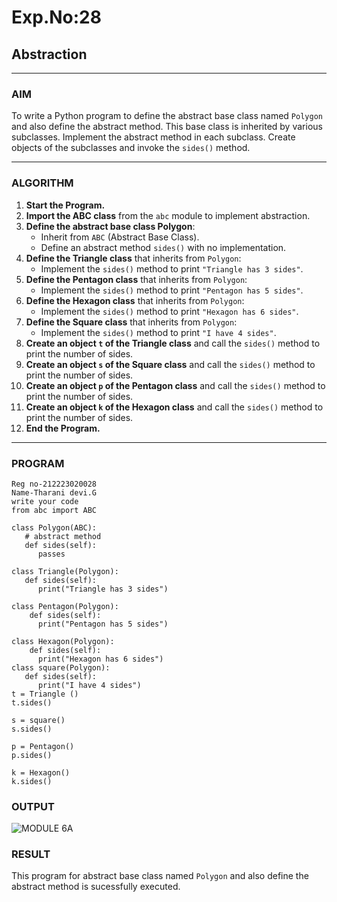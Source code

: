 # Exp.No:28  
## Abstraction

---

### AIM  
To write a Python program to define the abstract base class named `Polygon` and also define the abstract method. This base class is inherited by various subclasses. Implement the abstract method in each subclass. Create objects of the subclasses and invoke the `sides()` method.

---

### ALGORITHM

1. **Start the Program.**
2. **Import the ABC class** from the `abc` module to implement abstraction.
3. **Define the abstract base class Polygon**:
   - Inherit from `ABC` (Abstract Base Class).
   - Define an abstract method `sides()` with no implementation.
4. **Define the Triangle class** that inherits from `Polygon`:
   - Implement the `sides()` method to print `"Triangle has 3 sides"`.
5. **Define the Pentagon class** that inherits from `Polygon`:
   - Implement the `sides()` method to print `"Pentagon has 5 sides"`.
6. **Define the Hexagon class** that inherits from `Polygon`:
   - Implement the `sides()` method to print `"Hexagon has 6 sides"`.
7. **Define the Square class** that inherits from `Polygon`:
   - Implement the `sides()` method to print `"I have 4 sides"`.
8. **Create an object `t` of the Triangle class** and call the `sides()` method to print the number of sides.
9. **Create an object `s` of the Square class** and call the `sides()` method to print the number of sides.
10. **Create an object `p` of the Pentagon class** and call the `sides()` method to print the number of sides.
11. **Create an object `k` of the Hexagon class** and call the `sides()` method to print the number of sides.
12. **End the Program.**

---

### PROGRAM
```
Reg no-212223020028
Name-Tharani devi.G
write your code
from abc import ABC  
  
class Polygon(ABC):   
   # abstract method   
   def sides(self):   
      passes
  
class Triangle(Polygon):   
   def sides(self):
      print("Triangle has 3 sides")   
  
class Pentagon(Polygon):
    def sides(self):
      print("Pentagon has 5 sides")   

class Hexagon(Polygon):   
    def sides(self):
      print("Hexagon has 6 sides") 
class square(Polygon):   
   def sides(self):   
      print("I have 4 sides")     
t = Triangle ()  
t.sides()  
  
s = square()
s.sides() 
  
p = Pentagon()  
p.sides()
  
k = Hexagon() 
k.sides()
```

### OUTPUT


![MODULE 6A](https://github.com/user-attachments/assets/33c7f48f-24c6-449e-ba50-de0e418d2868)


### RESULT
This program for abstract base class named `Polygon` and also define the abstract method is sucessfully executed.
